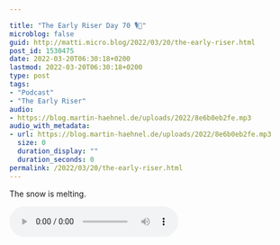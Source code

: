 ```yaml
---

title: "The Early Riser Day 70 🎙🌅"
microblog: false
guid: http://matti.micro.blog/2022/03/20/the-early-riser.html
post_id: 1530475
date: 2022-03-20T06:30:18+0200
lastmod: 2022-03-20T06:30:18+0200
type: post
tags:
- "Podcast"
- "The Early Riser"
audio:
- https://blog.martin-haehnel.de/uploads/2022/8e6b0eb2fe.mp3
audio_with_metadata:
- url: https://blog.martin-haehnel.de/uploads/2022/8e6b0eb2fe.mp3
  size: 0
  duration_display: ""
  duration_seconds: 0
permalink: /2022/03/20/the-early-riser.html
---
```

The  snow is melting.

<audio controls="controls" src="https://blog.martin-haehnel.de/uploads/2022/8e6b0eb2fe.mp3" preload="metadata" />
